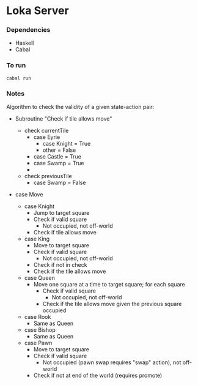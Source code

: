 # Loka Server

### Dependencies
- Haskell
- Cabal

### To run
```
cabal run
```

### Notes
Algorithm to check the validity of a given state-action pair:
- Subroutine "Check if tile allows move"
  - check currentTile
    - case Eyrie
      - case Knight
        = True
      - other
        = False
    - case Castle
      = True
    - case Swamp
      = True
    -
  - check previousTile
    - case Swamp
      = False

- case Move
  - case Knight
    - Jump to target square
    - Check if valid square
      - Not occupied, not off-world
    - Check if tile allows move
  - case King
    - Move to target square
    - Check if valid square
      - Not occupied, not off-world
    - Check if not in check
    - Check if the tile allows move
  - case Queen
    - Move one square at a time to target square; for each square
      - Check if valid square
        - Not occupied, not off-world
      - Check if the tile allows move given the previous square occupied
  - case Rook
    - Same as Queen
  - case Bishop
    - Same as Queen
  - case Pawn
    - Move to target square
    - Check if valid square
      - Not occupied (pawn swap requires "swap" action), not off-world
    - Check if not at end of the world (requires promote)
